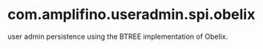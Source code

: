 # com.amplifino.useradmin.spi.obelix

user admin persistence using the BTREE implementation of Obelix.

